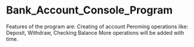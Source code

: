 # Bank_Account_Console_Program
Features of the program are:
Creating of account
Peroming operations like: Deposit, Withdraw, Checking Balance
More operations will be added with time.
